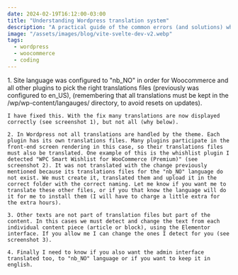 ```yaml
---
date: 2024-02-19T16:12:00-03:00
title: "Understanding Wordpress translation system"
description: "A practical guide of the common errors (and solutions) when translating Wordpress & Woocommerce"
image: "/assets/images/blog/vite-svelte-dev-v2.webp"
tags:
  - wordpress
  - woocommerce
  - coding
---
```


<div class="wrapper">
    1. Site language was configured to "nb_NO" in order for Woocommerce and all other plugins to pick the right translations files (previously was configured to en_US), (remembering that all translations must be kept in the /wp/wp-content/langauges/ directory, to avoid resets on updates).

    I have fixed this. With the fix many translations are now displayed correctly (see screenshot 1), but not all (why below).

    2. In Wordpress not all translations are handled by the theme. Each plugin has its own translations files. Many plugins participate in the front-end screen rendering in this case, so their translations files must also be translated. One example of this is the whishlist plugin I detected "WPC Smart Wishlist for WooCommerce (Premium)" (see screenshot 2). It was not translated with the change previously mentioned because its translations files for the "nb_NO" language do not exist. We must create it, translated them and upload it in the correct folder with the correct naming. Let me know if you want me to translate these other files, or if you that know the language will do it for me to install them (I will have to charge a little extra for the extra hours).

    3. Other texts are not part of translation files but part of the content. In this cases we must detect and change the text from each individual content piece (article or block), using the Elementor interface. If you allow me I can change the ones I detect for you (see screenshot 3).

    4. Finally I need to know if you also want the admin interface translated too, to "nb_NO" language or if you want to keep it in english.
</div>